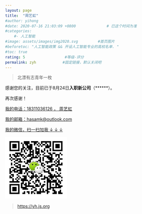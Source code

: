 ```yaml
---
layout: page
title:  "周艺虹"
#author: yihong
#date: 2020-07-16 21:03:09 +0800              # 已这个时间为准
#categories: 
    #- 人工智能
#image: assets/images/img2020.svg         #首页图片
#beforetoc: "人工智能政策 && 开设人工智能专业的高校名单. "
#toc: true
rating: 5                  #等级-评分
permalink: zyh            #固定链接，默认关闭吧
---
```


> 北漂有志青年一枚

感谢您的关注，目前已于8月24日**入职新公司**（******）。  

再次感谢！

[我的电话：18311036126 ， 周艺虹](18311036126)   

[我的邮箱：hasamk@outlook.com](hasamk@outlook.com)  

[我的微信，扫一扫加我 ↓ ↓ ↓ ](assets/images/wechat.jpg)  

![我的微信](assets/images/wechats.jpg)  

> [ https://yh.js.org ](https://yh.js.org)   